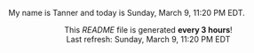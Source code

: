 My name is Tanner and today is Sunday, March 9, 11:20 PM EDT.

<p align="center">This <i>README</i> file is generated <b>every 3 hours</b>!</br>Last refresh: Sunday, March 9, 11:20 PM EDT<br /></p>
